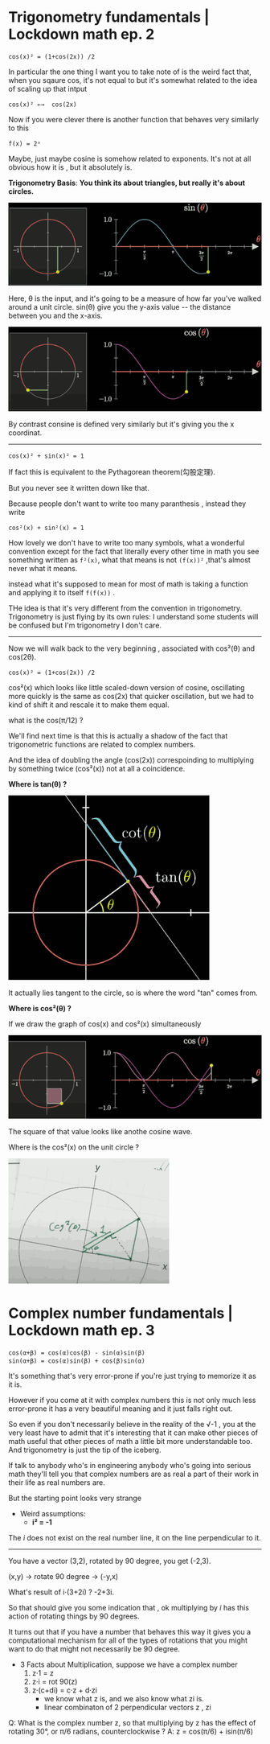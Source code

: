 
# Trigonometry fundamentals | Lockdown math ep. 2

```
cos(x)² = (1+cos(2x)) /2
```

In particular the one thing I want you to take note of is the weird fact that, when you sqaure cos, it's not equal to but it's somewhat related to the idea of scaling up that intput

```
cos(x)² ←→  cos(2x)
```

Now if you were clever there is another function that behaves very similarly to this

```
f(x) = 2ˣ
```

Maybe, just maybe cosine is somehow related to exponents. It's not at all obvious how it is , but it absolutely is. 


**Trigonometry Basis**: **You think its about triangles, but really it's about circles.**

![](../imgs/3b1b_triangle_circles.png)

Here, θ is the input, and it's going to be a measure of how far you've walked around a unit circle.  sin(θ) give you the y-axis value -- the distance between you and the x-axis.

![](../imgs/3b1b_triangle_circles_cos.png)

By contrast consine is defined very similarly but it's giving you the x coordinat. 

----

```
cos(x)² + sin(x)² = 1 
```

If fact this is equivalent to the Pythagorean theorem(勾股定理).

But you never see it written down like that. 

Because people don't want to write too many paranthesis , instead they write 

```
cos²(x) + sin²(x) = 1 
```

How lovely we don't have to write too many symbols, what a wonderful convention except for the fact that literally every other time in math you see something written as `f²(x)`, what that means is not `(f(x))²` ,that's almost never what it means.

instead what it's supposed to mean for most of math is taking a function and applying it to itself `f(f(x))` . 

THe idea is that it's very different from the convention in trigonometry. Trigonometry is just flying by its own rules: I understand some students will be confused but I'm trigonometry I don't care. 

---

Now we will walk back to the very beginning , associated with cos²(θ) and cos(2θ). 

```
cos(x)² = (1+cos(2x)) /2
```

cos²(x) which looks like little scaled-down version of cosine, oscillating more quickly is the same as cos(2x) that quicker oscillation, but we had to kind of shift it and rescale it to make them equal. 

what is the cos(π/12) ?

We'll find next time is that this is actually a shadow of the fact that trigonometric functions are related to complex numbers. 

And the idea of doubling the angle (cos(2x))  correspoinding to multiplying by something twice (cos²(x)) not at all a coincidence. 

**Where is tan(θ) ?** 

![](../imgs/3b1b_tangent.png)

It actually lies tangent to the circle, so is where the word "tan" comes from. 

**Where is cos²(θ) ?**

If we draw the graph of cos(x) and cos²(x) simultaneously 

![](../imgs/3b1b_trig_cos_sqaure.png)

The square of that value looks like anothe cosine wave.

Where is the cos²(x) on the unit circle ?

![](../imgs/3b1b_cos_squre_on_circle.png)


# Complex number fundamentals | Lockdown math ep. 3

```
cos(α+β) = cos(α)cos(β) - sin(α)sin(β)
sin(α+β) = cos(α)sin(β) + cos(β)sin(α)
```

It's something that's very error-prone if you're just trying to memorize it as it is. 

However if you come at it with complex numbers this is not only much less error-prone it has a very beautiful meaning and it just falls right out. 

So even if you don't necessarily believe in the reality of the √-1 , you at the very least have to admit that it's interesting that it can make other pieces of math useful that other pieces of math a little bit more understandable too. And trigonometry is just the tip of the iceberg. 

If talk to anybody who's in engineering anybody who's going into serious math they'll tell you that complex numbers are as real a part of their work in their life as real numbers are. 

But the starting point looks very strange 

- Weird assumptions:
    - **i² = -1**

The *i* does not exist on the real number line, it on the line perpendicular to it. 

--- 

You have a vector (3,2),  rotated by 90 degree, you get (-2,3).  

(x,y) -> rotate 90 degree -> (-y,x)

What's result of i·(3+2i) ?  -2+3i. 

So that should give you some indication that , ok multiplying by *i* has this action of rotating things by 90 degrees. 

It turns out that if you have a number that behaves this way it gives you a computational mechanism for all of the types of rotations that you might want to do that might not necessarily be 90 degree. 

- 3 Facts about Multiplication, suppose we have a complex number
    1. z·1 = z
    2. z·i = rot 90(z)
    3. z·(c+di) = c·z + d·zi
        - we know what z is, and we also know what zi is.
        - linear combinaton of 2 perpendicular vectors z , zi 

Q: What is the complex number z, so that multiplying by z has the effect of rotating 30°, or π/6 radians, counterclockwise ?
A: z = cos(π/6) + isin(π/6)





